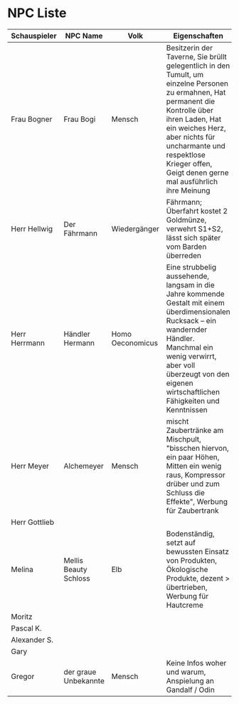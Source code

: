 # NPC Liste

| Schauspieler  |   NPC Name   | Volk | Eigenschaften |
| ------------- | ------------ | ------------- | --- |
| Frau Bogner | Frau Bogi | Mensch | Besitzerin der Taverne, Sie brüllt gelegentlich in den Tumult, um einzelne Personen zu ermahnen, Hat permanent die Kontrolle über ihren Laden, Hat ein weiches Herz, aber nichts für uncharmante und respektlose Krieger offen, Geigt denen gerne mal ausführlich ihre Meinung  |
| Herr Hellwig  | Der Fährmann | Wiedergänger | Fährmann; Überfahrt kostet 2 Goldmünze, verwehrt S1+S2, lässt sich später vom Barden überreden |
| Herr Herrmann | Händler Hermann  | Homo Oeconomicus | Eine strubbelig aussehende, langsam in die Jahre kommende Gestalt mit einem überdimensionalen Rucksack – ein wandernder Händler. Manchmal ein wenig verwirrt, aber voll überzeugt von den eigenen wirtschaftlichen Fähigkeiten und Kenntnissen |
| Herr Meyer    | Alchemeyer | Mensch | mischt Zaubertränke am Mischpult, "bisschen hiervon, ein paar Höhen, Mitten ein wenig raus, Kompressor drüber und zum Schluss die Effekte", Werbung für Zaubertrank     |
| Herr Gottlieb |      |          |     |
| Melina        | Mellis Beauty Schloss | Elb  | Bodenständig, setzt auf bewussten Einsatz von Produkten, Ökologische Produkte, dezent > übertrieben, Werbung für Hautcreme   |
| Moritz        |              |               |     |
| Pascal K.     |              |               |     |
| Alexander S.  |              |               |     |
| Gary          |              |               |     |
| Gregor        | der graue Unbekannte | Mensch | Keine Infos woher und warum, Anspielung an Gandalf / Odin |
